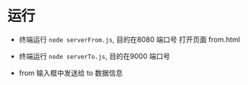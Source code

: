 # 运行
- 终端运行 `node serverFrom.js`, 目的在8080 端口号 打开页面 from.html
- 终端运行 `node serverTo.js`, 目的在9000 端口号

- from 输入框中发送给 to 数据信息
